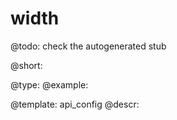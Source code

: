 width
=============

@todo:
	check the autogenerated stub


@short:
	

@type: 
@example:


@template:	api_config
@descr:


